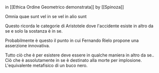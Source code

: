 in [[Ethica Ordine Geometrico demonstrata]] by [[Spinoza]]

Omnia quae sunt vel in se vel in alio sunt

Questo ricorda le categorie di Aristotele dove l'accidente esiste in altro da se e solo la sostanza è in se.

Probabilmente è questo il punto in cui Fernando Rielo propone una asserzione innovativa.

Tutto ciò che è per esistere deve essere in qualche maniera in altro da se.. Ciò che è assolutamente in se è destinato alla morte per implosione. L'equivalente metafisico di un buco nero.